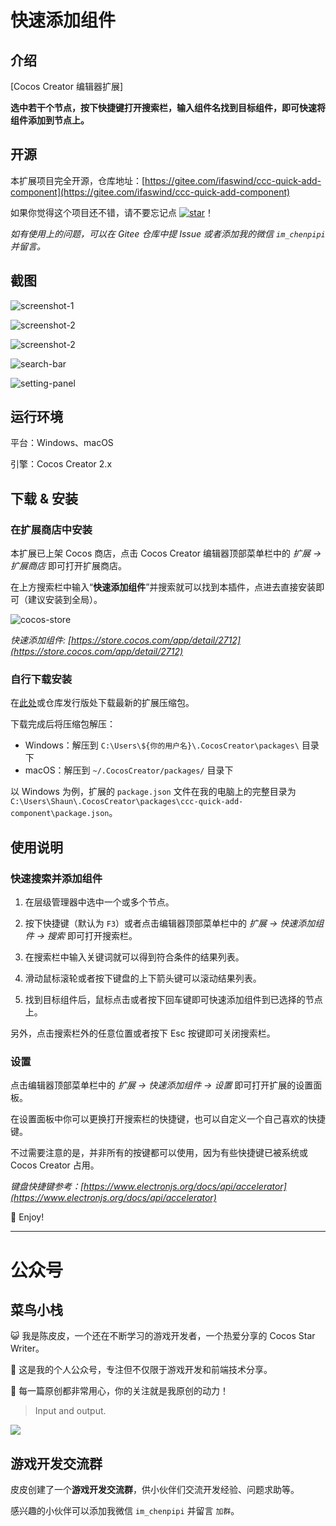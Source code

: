 # 快速添加组件

## 介绍

[Cocos Creator 编辑器扩展]

**选中若干个节点，按下快捷键打开搜索栏，输入组件名找到目标组件，即可快速将组件添加到节点上。**



## 开源

本扩展项目完全开源，仓库地址：[https://gitee.com/ifaswind/ccc-quick-add-component](https://gitee.com/ifaswind/ccc-quick-add-component)

如果你觉得这个项目还不错，请不要忘记点 [![star](https://gitee.com/ifaswind/ccc-quick-add-component/badge/star.svg?theme=dark)](https://gitee.com/ifaswind/ccc-quick-add-component/stargazers)！

*如有使用上的问题，可以在 Gitee 仓库中提 Issue 或者添加我的微信 `im_chenpipi` 并留言。*



## 截图

![screenshot-1](https://gitee.com/ifaswind/image-storage/raw/master/repositories/ccc-quick-add-component/screenshot-1.png)

![screenshot-2](https://gitee.com/ifaswind/image-storage/raw/master/repositories/ccc-quick-add-component/screenshot-2.png)

![screenshot-2](https://gitee.com/ifaswind/image-storage/raw/master/repositories/ccc-quick-add-component/screenshot-3.png)

![search-bar](https://gitee.com/ifaswind/image-storage/raw/master/repositories/ccc-quick-add-component/search-bar.png)

![setting-panel](https://gitee.com/ifaswind/image-storage/raw/master/repositories/ccc-quick-add-component/setting-panel.png)



## 运行环境

平台：Windows、macOS

引擎：Cocos Creator 2.x



## 下载 & 安装

### 在扩展商店中安装

本扩展已上架 Cocos 商店，点击 Cocos Creator 编辑器顶部菜单栏中的 *扩展 -> 扩展商店* 即可打开扩展商店。

在上方搜索栏中输入“**快速添加组件**”并搜索就可以找到本插件，点进去直接安装即可（建议安装到全局）。

![cocos-store](https://gitee.com/ifaswind/image-storage/raw/master/repositories/ccc-quick-add-component/cocos-store.png)

*快速添加组件: [https://store.cocos.com/app/detail/2712](https://store.cocos.com/app/detail/2712)*



### 自行下载安装

在[此处](https://gitee.com/ifaswind/ccc-quick-add-component/releases)或仓库发行版处下载最新的扩展压缩包。

下载完成后将压缩包解压：

- Windows：解压到 `C:\Users\${你的用户名}\.CocosCreator\packages\` 目录下
- macOS：解压到 `~/.CocosCreator/packages/` 目录下

以 Windows 为例，扩展的 `package.json` 文件在我的电脑上的完整目录为 `C:\Users\Shaun\.CocosCreator\packages\ccc-quick-add-component\package.json`。



## 使用说明

### 快速搜索并添加组件

1. 在层级管理器中选中一个或多个节点。

2. 按下快捷键（默认为 `F3`）或者点击编辑器顶部菜单栏中的 *扩展 -> 快速添加组件 -> 搜索* 即可打开搜索栏。

3. 在搜索栏中输入关键词就可以得到符合条件的结果列表。

4. 滑动鼠标滚轮或者按下键盘的上下箭头键可以滚动结果列表。

5. 找到目标组件后，鼠标点击或者按下回车键即可快速添加组件到已选择的节点上。

另外，点击搜索栏外的任意位置或者按下 Esc 按键即可关闭搜索栏。



### 设置

点击编辑器顶部菜单栏中的 *扩展 -> 快速添加组件 -> 设置* 即可打开扩展的设置面板。

在设置面板中你可以更换打开搜索栏的快捷键，也可以自定义一个自己喜欢的快捷键。

不过需要注意的是，并非所有的按键都可以使用，因为有些快捷键已被系统或 Cocos Creator 占用。

*键盘快捷键参考：[https://www.electronjs.org/docs/api/accelerator](https://www.electronjs.org/docs/api/accelerator)*

🥳 Enjoy!



---



# 公众号

## 菜鸟小栈

😺 我是陈皮皮，一个还在不断学习的游戏开发者，一个热爱分享的 Cocos Star Writer。

🎨 这是我的个人公众号，专注但不仅限于游戏开发和前端技术分享。

💖 每一篇原创都非常用心，你的关注就是我原创的动力！

> Input and output.

![](https://gitee.com/ifaswind/image-storage/raw/master/weixin/official-account.png)



## 游戏开发交流群

皮皮创建了一个**游戏开发交流群**，供小伙伴们交流开发经验、问题求助等。

感兴趣的小伙伴可以添加我微信 `im_chenpipi` 并留言 `加群`。